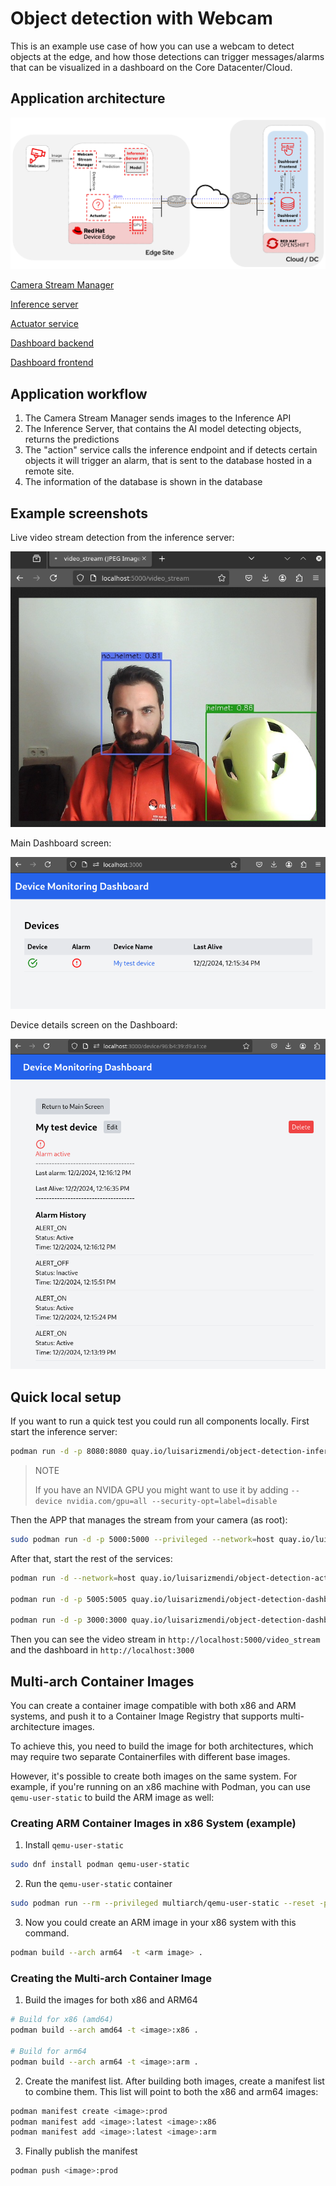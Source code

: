 # Object detection with Webcam

This is an example use case of how you can use a webcam to detect objects at the edge, and how those detections can trigger messages/alarms that can be visualized in a dashboard on the Core Datacenter/Cloud.

## Application architecture

![](images/object-detection-webcam.png)


[Camera Stream Manager](object-detection-stream-manager/README.md)

[Inference server](object-detection-inference-server/README.md)

[Actuator service](object-detection-action/README.md)

[Dashboard backend](object-detection-dashboard/src/backend/README.md)

[Dashboard frontend](object-detection-dashboard/src/frontend/README.md)


## Application workflow

1. The Camera Stream Manager sends images to the Inference API
2. The Inference Server, that contains the AI model detecting objects, returns the predictions
3. The "action" service calls the inference endpoint and if detects certain objects it will trigger an alarm, that is sent to the database hosted in a remote site.
4. The information of the database is shown in the database


## Example screenshots

Live video stream detection from the inference server:

![](images/screenshot_video_stream.png)


Main Dashboard screen:

![](images/screenshot_dashboard_main.png)


Device details screen on the Dashboard:

![](images/screenshot_dashboard_detail.png)



## Quick local setup

If you want to run a quick test you could run all components locally. First start the inference server:

```bash
podman run -d -p 8080:8080 quay.io/luisarizmendi/object-detection-inference-server:prod
```

> NOTE
>
> If you have an NVIDA GPU you might want to use it by adding `--device nvidia.com/gpu=all --security-opt=label=disable`


Then the APP that manages the stream from your camera (as root):

```bash
sudo podman run -d -p 5000:5000 --privileged --network=host quay.io/luisarizmendi/object-detection-stream-manager:prod
```

After that, start the rest of the services:


```bash
podman run -d --network=host quay.io/luisarizmendi/object-detection-action:prod

podman run -d -p 5005:5005 quay.io/luisarizmendi/object-detection-dashboard-backend:v1

podman run -d -p 3000:3000 quay.io/luisarizmendi/object-detection-dashboard-frontend:v1
```


Then you can see the video stream in `http://localhost:5000/video_stream` and the dashboard in `http://localhost:3000`





## Multi-arch Container Images

You can create a container image compatible with both x86 and ARM systems, and push it to a Container Image Registry that supports multi-architecture images.

To achieve this, you need to build the image for both architectures, which may require two separate Containerfiles with different base images. 

However, it's possible to create both images on the same system. For example, if you're running on an x86 machine with Podman, you can use `qemu-user-static` to build the ARM image as well:

### Creating ARM Container Images in x86 System (example)


1. Install `qemu-user-static`

```bash
sudo dnf install podman qemu-user-static
```

2. Run the `qemu-user-static` container

```bash
sudo podman run --rm --privileged multiarch/qemu-user-static --reset -p yes
```

3. Now you could create an ARM image in your x86 system with this command.

```bash
podman build --arch arm64  -t <arm image> .
```


### Creating the Multi-arch Container Image


1. Build the images for both x86 and ARM64

```bash
# Build for x86 (amd64)
podman build --arch amd64 -t <image>:x86 .

# Build for arm64
podman build --arch arm64 -t <image>:arm .
```



2. Create the manifest list. After building both images, create a manifest list to combine them. This list will point to both the x86 and arm64 images:

```bash
podman manifest create <image>:prod
podman manifest add <image>:latest <image>:x86
podman manifest add <image>:latest <image>:arm
```


3. Finally publish the manifest

```bash
podman push <image>:prod
```













